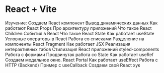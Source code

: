 # React + Vite

Изучение:
Создаем React компонент
Вывод динамических данных
Как работают React Props
Про архитектуру приложений
Что такое React Children
События в React
Что такое React State
Как работает useState
Условные операторы в React
Работа со списками
Разделение на компоненты
React Fragment
Как работает JSX
Реализация интерактивных табов
Стилизация React приложений
styled-components
Работа с формами
Продвинутая работа со State
Как работает useRef
Создаем модальное окно. React Portal
Как работает useEffect
Работа с HTTP (Backend)
Пример с useCallback
Создаем свой React хук